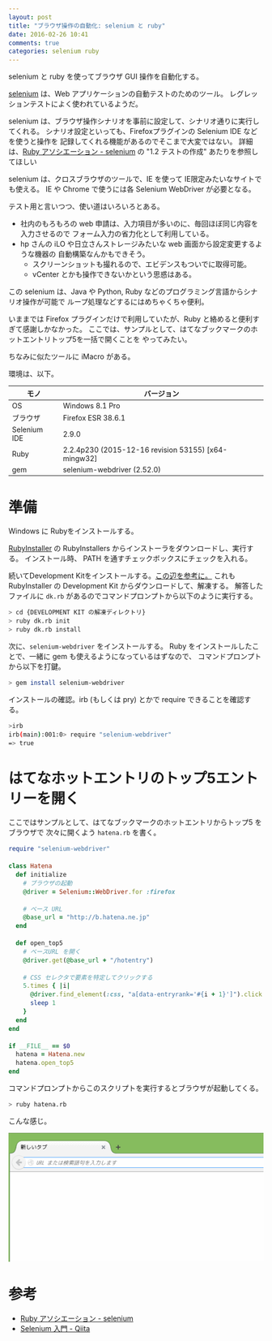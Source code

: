 ```yaml
---
layout: post
title: "ブラウザ操作の自動化: selenium と ruby"
date: 2016-02-26 10:41
comments: true
categories: selenium ruby
---
```


selenium と ruby を使ってブラウザ GUI 操作を自動化する。

[selenium](http://www.seleniumhq.org/) は、Web アプリケーションの自動テストのためのツール。
レグレッションテストによく使われているようだ。

selenium は、ブラウザ操作シナリオを事前に設定して、シナリオ通りに実行してくれる。
シナリオ設定といっても、Firefoxプラグインの Selenium IDE などを使うと操作を
記録してくれる機能があるのでそこまで大変ではない。
詳細は、[Ruby アソシエーション - selenium](http://www.ruby.or.jp/ja/tech/development_tool/reg_test/) の "1.2 テストの作成"
あたりを参照してほしい



selenium は、クロスブラウザのツールで、IE を使って IE限定みたいなサイトでも使える。
IE や Chrome で使うには各 Selenium WebDriver が必要となる。

テスト用と言いつつ、使い道はいろいろとある。

- 社内のもろもろの web 申請は、入力項目が多いのに、毎回ほぼ同じ内容を入力させるので
  フォーム入力の省力化として利用している。
- hp さんの iLO や日立さんストレージみたいな web 画面から設定変更するような機器の
  自動構築なんかもできそう。
  - スクリーンショットも撮れるので、エビデンスもついでに取得可能。
  - vCenter とかも操作できないかという思惑はある。


この selenium は、Java や Python, Ruby などのプログラミング言語からシナリオ操作が可能で
ループ処理などするにはめちゃくちゃ便利。


いままでは Firefox プラグインだけで利用していたが、Ruby と絡めると便利すぎて感謝しかなかった。
ここでは、サンプルとして、はてなブックマークのホットエントリトップ5を一括で開くことを
やってみたい。

ちなみに似たツールに iMacro がある。

<!-- more -->


環境は、以下。

モノ         | バージョン
-------------|----------------------------------------------------
OS           | Windows 8.1 Pro
ブラウザ     | Firefox ESR 38.6.1
Selenium IDE | 2.9.0
Ruby         | 2.2.4p230 (2015-12-16 revision 53155) [x64-mingw32]
gem          | selenium-webdriver (2.52.0)



準備
====

Windows に Rubyをインストールする。

[RubyInstaller](http://rubyinstaller.org/downloads/) の RubyInstallers からインストーラをダウンロードし、実行する。
インストール時、 PATH を通すチェックボックスにチェックを入れる。

続いてDevelopment Kitをインストールする。[この辺を参考に。](http://www.rubylife.jp/railsinstall/rails/index4.html)
これも RubyInstaller の Development Kit からダウンロードして、解凍する。
解答したファイルに `dk.rb` があるのでコマンドプロンプトから以下のように実行する。

```sh
> cd {DEVELOPMENT KIT の解凍ディレクトリ}
> ruby dk.rb init
> ruby dk.rb install
```

次に、`selenium-webdriver` をインストールする。
Ruby をインストールしたことで、一緒に gem も使えるようになっているはずなので、
コマンドプロンプトから以下を打鍵。

```sh
> gem install selenium-webdriver
```

インストールの確認。irb (もしくは pry) とかで require できることを確認する。

```sh
>irb
irb(main):001:0> require "selenium-webdriver"
=> true
```

はてなホットエントリのトップ5エントリーを開く
=============================================

ここではサンプルとして、はてなブックマークのホットエントリからトップ5 をブラウザで
次々に開くよう `hatena.rb` を書く。


```ruby
require "selenium-webdriver"

class Hatena
  def initialize
    # ブラウザの起動
    @driver = Selenium::WebDriver.for :firefox

    # ベース URL
    @base_url = "http://b.hatena.ne.jp"
  end

  def open_top5
    # ベースURL を開く
    @driver.get(@base_url + "/hotentry")

    # CSS セレクタで要素を特定してクリックする
    5.times { |i|
      @driver.find_element(:css, "a[data-entryrank='#{i + 1}']").click
      sleep 1
    }
  end
end

if __FILE__ == $0
  hatena = Hatena.new
  hatena.open_top5
end
```

コマンドプロンプトからこのスクリプトを実行するとブラウザが起動してくる。
```sh
> ruby hatena.rb
```

こんな感じ。

![hatena_screenshot](/images/20160226_selenium.gif)


参考
====

- [Ruby アソシエーション - selenium](http://www.ruby.or.jp/ja/tech/development_tool/reg_test/)
- [Selenium 入門 - Qiita](http://qiita.com/kkakizaki/items/5a0e6f753193f2a1514f)
